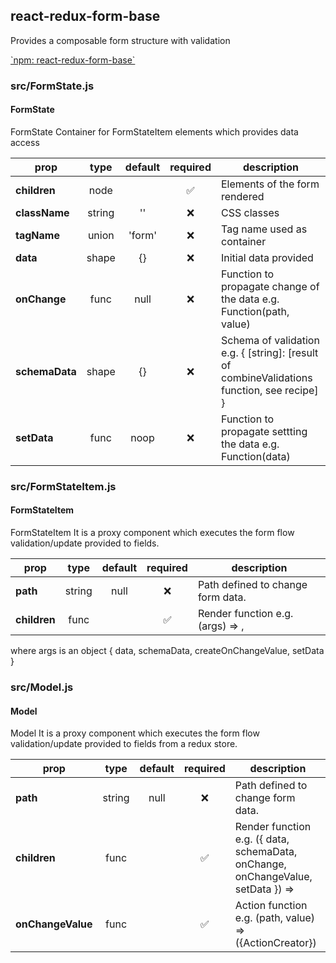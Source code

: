 ## react-redux-form-base

Provides a composable form structure with validation

[\`npm: react-redux-form-base\`](https://www.npmjs.com/package/react-redux-form-base)


### src/FormState.js

#### FormState

FormState
Container for FormStateItem elements which provides data access

prop | type | default | required | description
---- | :----: | :-------: | :--------: | -----------
**children** | node |  | :white_check_mark: | Elements of the form rendered
**className** | string | '' | :x: | CSS classes
**tagName** | union | 'form' | :x: | Tag name used as container
**data** | shape | {} | :x: | Initial data provided
**onChange** | func | null | :x: | Function to propagate change of the data e.g. Function(path, value)
**schemaData** | shape | {} | :x: | Schema of validation e.g. { [string]: [result of combineValidations function, see recipe] }
**setData** | func | noop | :x: | Function to propagate settting the data e.g. Function(data)

### src/FormStateItem.js

#### FormStateItem

FormStateItem
It is a proxy component which executes the form flow validation/update
provided to fields.

prop | type | default | required | description
---- | :----: | :-------: | :--------: | -----------
**path** | string | null | :x: | Path defined to change form data.
**children** | func |  | :white_check_mark: | Render function e.g. (args) => <Component />,
where args is an object { data, schemaData, createOnChangeValue, setData }

### src/Model.js

#### Model

Model
It is a proxy component which executes the form flow validation/update
provided to fields from a redux store.

prop | type | default | required | description
---- | :----: | :-------: | :--------: | -----------
**path** | string | null | :x: | Path defined to change form data.
**children** | func |  | :white_check_mark: | Render function e.g. ({ data, schemaData, onChange, onChangeValue, setData }) => <Component />
**onChangeValue** | func |  | :white_check_mark: | Action function e.g. (path, value) => ({ActionCreator})

